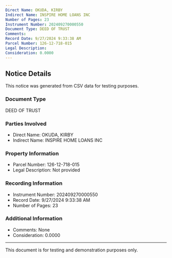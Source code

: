```yaml
---
Direct Name: OKUDA, KIRBY
Indirect Name: INSPIRE HOME LOANS INC
Number of Pages: 23
Instrument Number: 202409270000550
Document Type: DEED OF TRUST
Comments: 
Record Date: 9/27/2024 9:33:38 AM
Parcel Number: 126-12-718-015
Legal Description: 
Consideration: 0.0000
---
```


## Notice Details

This notice was generated from CSV data for testing purposes.

### Document Type
DEED OF TRUST

### Parties Involved
- Direct Name: OKUDA, KIRBY
- Indirect Name: INSPIRE HOME LOANS INC

### Property Information
- Parcel Number: 126-12-718-015
- Legal Description: Not provided

### Recording Information
- Instrument Number: 202409270000550
- Record Date: 9/27/2024 9:33:38 AM
- Number of Pages: 23

### Additional Information
- Comments: None
- Consideration: 0.0000

---

This document is for testing and demonstration purposes only.
